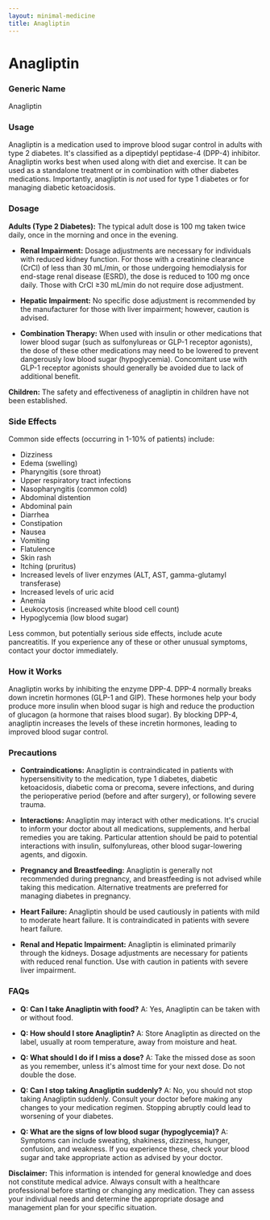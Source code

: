 ```yaml
---
layout: minimal-medicine
title: Anagliptin
---
```


# Anagliptin
### Generic Name
Anagliptin

### Usage
Anagliptin is a medication used to improve blood sugar control in adults with type 2 diabetes.  It's classified as a dipeptidyl peptidase-4 (DPP-4) inhibitor.  Anagliptin works best when used along with diet and exercise. It can be used as a standalone treatment or in combination with other diabetes medications.  Importantly, anagliptin is *not* used for type 1 diabetes or for managing diabetic ketoacidosis.


### Dosage

**Adults (Type 2 Diabetes):**  The typical adult dose is 100 mg taken twice daily, once in the morning and once in the evening.  

* **Renal Impairment:** Dosage adjustments are necessary for individuals with reduced kidney function.  For those with a creatinine clearance (CrCl) of less than 30 mL/min, or those undergoing hemodialysis for end-stage renal disease (ESRD), the dose is reduced to 100 mg once daily.  Those with CrCl ≥30 mL/min do not require dose adjustment.

* **Hepatic Impairment:**  No specific dose adjustment is recommended by the manufacturer for those with liver impairment; however, caution is advised.

* **Combination Therapy:** When used with insulin or other medications that lower blood sugar (such as sulfonylureas or GLP-1 receptor agonists), the dose of these other medications may need to be lowered to prevent dangerously low blood sugar (hypoglycemia).  Concomitant use with GLP-1 receptor agonists should generally be avoided due to lack of additional benefit.

**Children:** The safety and effectiveness of anagliptin in children have not been established.


### Side Effects

Common side effects (occurring in 1-10% of patients) include:

* Dizziness
* Edema (swelling)
* Pharyngitis (sore throat)
* Upper respiratory tract infections
* Nasopharyngitis (common cold)
* Abdominal distention
* Abdominal pain
* Diarrhea
* Constipation
* Nausea
* Vomiting
* Flatulence
* Skin rash
* Itching (pruritus)
* Increased levels of liver enzymes (ALT, AST, gamma-glutamyl transferase)
* Increased levels of uric acid
* Anemia
* Leukocytosis (increased white blood cell count)
* Hypoglycemia (low blood sugar)


Less common, but potentially serious side effects, include acute pancreatitis.  If you experience any of these or other unusual symptoms, contact your doctor immediately.


### How it Works

Anagliptin works by inhibiting the enzyme DPP-4.  DPP-4 normally breaks down incretin hormones (GLP-1 and GIP).  These hormones help your body produce more insulin when blood sugar is high and reduce the production of glucagon (a hormone that raises blood sugar). By blocking DPP-4, anagliptin increases the levels of these incretin hormones, leading to improved blood sugar control.


### Precautions

* **Contraindications:** Anagliptin is contraindicated in patients with hypersensitivity to the medication, type 1 diabetes, diabetic ketoacidosis, diabetic coma or precoma, severe infections, and during the perioperative period (before and after surgery), or following severe trauma.

* **Interactions:** Anagliptin may interact with other medications.  It's crucial to inform your doctor about all medications, supplements, and herbal remedies you are taking.  Particular attention should be paid to potential interactions with insulin, sulfonylureas, other blood sugar-lowering agents, and digoxin.

* **Pregnancy and Breastfeeding:** Anagliptin is generally not recommended during pregnancy, and breastfeeding is not advised while taking this medication.  Alternative treatments are preferred for managing diabetes in pregnancy.

* **Heart Failure:** Anagliptin should be used cautiously in patients with mild to moderate heart failure.  It is contraindicated in patients with severe heart failure.

* **Renal and Hepatic Impairment:** Anagliptin is eliminated primarily through the kidneys.  Dosage adjustments are necessary for patients with reduced renal function.  Use with caution in patients with severe liver impairment.


### FAQs

* **Q: Can I take Anagliptin with food?** A: Yes, Anagliptin can be taken with or without food.

* **Q: How should I store Anagliptin?** A: Store Anagliptin as directed on the label, usually at room temperature, away from moisture and heat.

* **Q: What should I do if I miss a dose?** A: Take the missed dose as soon as you remember, unless it's almost time for your next dose. Do not double the dose.

* **Q: Can I stop taking Anagliptin suddenly?** A: No, you should not stop taking Anagliptin suddenly.  Consult your doctor before making any changes to your medication regimen.  Stopping abruptly could lead to worsening of your diabetes.

* **Q: What are the signs of low blood sugar (hypoglycemia)?** A: Symptoms can include sweating, shakiness, dizziness, hunger, confusion, and weakness.  If you experience these, check your blood sugar and take appropriate action as advised by your doctor.


**Disclaimer:** This information is intended for general knowledge and does not constitute medical advice. Always consult with a healthcare professional before starting or changing any medication.  They can assess your individual needs and determine the appropriate dosage and management plan for your specific situation.
